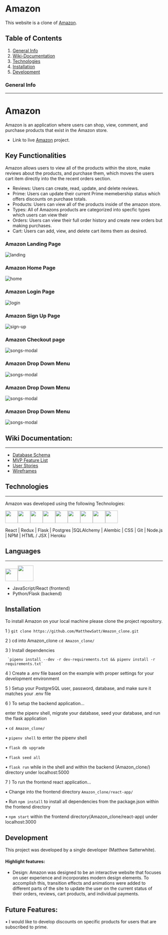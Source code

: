 
# Amazon 

This website is a clone of [Amazon](https://www.Amazon.com/). 

## Table of Contents 

1. [General Info](#general-info)
2. [Wiki-Documentation](#wiki-documentation)
3. [Technologies](#technologies)
4. [Installation](#installation)
5. [Development](#development)



### General Info 
***
# Amazon
Amazon is an application where users can shop, view, comment, and purchase products that exist in the Amazon store.
* Link to live  [Amazon](https://mattsamazonclone.herokuapp.com) project. 

## Key Functionalities 

Amazon allows users to view all of the products within the store, make reviews about the products, and purchase them, which moves the users cart item directly into the the recent orders section.

  * Reviews: Users can create, read, update, and delete reviews.
  * Prime: Users can update their current Prime memebership status which offers discounts on purchase totals.
  * Products: Users can view all of the products inside of the amazon store.
  * Types: All of Amazons products are categorized into specfic types which users can view their 
  * Orders: Users can view their full order history and create new orders but making purchases.
  * Cart: Users can add, view, and delete cart items them as desired.


### Amazon Landing Page
![landing](https://user-images.githubusercontent.com/85750283/155817655-01f031e4-934c-4932-8bc1-977fd5d0b7ba.png)


### Amazon Home Page
![home](https://user-images.githubusercontent.com/85750283/155817904-0443d4b2-86a2-4e53-ae9e-a3b9a26f93da.png)


### Amazon Login Page 
![login](https://user-images.githubusercontent.com/85750283/155817746-41b01f0b-a0e1-4272-aa30-51afccc114ea.png)


### Amazon Sign Up Page
![sign-up](https://user-images.githubusercontent.com/85750283/155817849-58e12c17-d83c-4355-b08d-b8ef8334c5db.png)


### Amazon Checkout page
![songs-modal](https://user-images.githubusercontent.com/85750283/155818076-8a5fcae7-28e0-45d0-934e-814a288c6880.png)


### Amazon Drop Down Menu
![songs-modal](https://user-images.githubusercontent.com/85750283/155818076-8a5fcae7-28e0-45d0-934e-814a288c6880.png)


### Amazon Drop Down Menu
![songs-modal](https://user-images.githubusercontent.com/85750283/155818076-8a5fcae7-28e0-45d0-934e-814a288c6880.png)


### Amazon Drop Down Menu
![songs-modal](https://user-images.githubusercontent.com/85750283/155818076-8a5fcae7-28e0-45d0-934e-814a288c6880.png)

## Wiki Documentation: 
***
* [Database Schema](https://github.com/MatthewSatt/Amazon_clone/wiki/Database-Schema)
* [MVP Feature List](https://github.com/MatthewSatt/Amazon_clone/wiki/Feature-List)
* [User Stories](https://github.com/MatthewSatt/Amazon_clone/wiki/User-Stories)
* [Wireframes](https://github.com/MatthewSatt/Amazon_clone/wiki/Wire-Frames)

## Technologies 
***
Amazon was developed using the following Technologies: 

<img 
src="https://cdn.jsdelivr.net/gh/devicons/devicon/icons/react/react-original.svg" height=40/><img 
src="https://cdn.jsdelivr.net/gh/devicons/devicon/icons/redux/redux-original.svg" height=40/><img 
src="https://cdn.jsdelivr.net/gh/devicons/devicon/icons/flask/flask-original.svg" height=40/><img src="https://cdn.jsdelivr.net/gh/devicons/devicon/icons/postgresql/postgresql-original.svg"  height=40/><img src="https://cdn.jsdelivr.net/gh/devicons/devicon/icons/sqlalchemy/sqlalchemy-original.svg"  height=40/><img  
src="https://cdn.jsdelivr.net/gh/devicons/devicon/icons/css3/css3-original.svg"  height=40/><img  
src="https://cdn.jsdelivr.net/gh/devicons/devicon/icons/html5/html5-original.svg"  height=40/><img  
src="https://cdn.jsdelivr.net/gh/devicons/devicon/icons/git/git-original.svg"  height=40/><img  
src="https://cdn.jsdelivr.net/gh/devicons/devicon/icons/vscode/vscode-original.svg"  height=40/>


 React | Redux | Flask | Postgres |SQLAlchemy | Alembic | CSS | Git | Node.js | NPM | HTML / JSX | Heroku

## Languages 
***

<img  src="https://cdn.jsdelivr.net/gh/devicons/devicon/icons/javascript/javascript-original.svg"  height=40/><img
src="https://cdn.jsdelivr.net/gh/devicons/devicon/icons/python/python-original.svg" height=50/>
* JavaScript/React (frontend)
* Python/Flask (backend)


## Installation 

To install Amazon on your local machine please clone the project repository. 

1 )  `git clone https://github.com/MatthewSatt/Amazon_clone.git`

2 ) cd into Amazon_clone
    `cd Amazon_clone/`

3 )  Install dependencies
     
     `pipenv install --dev -r dev-requirements.txt && pipenv install -r requirements.txt`

4 )  Create a .env file based on the example with proper settings for your development environment

5 )  Setup your PostgreSQL user, password, database, and make sure it matches your .env file


  
6 ) To setup the backend application...
   
   enter the pipenv shell, migrate your database, seed your database, and run the flask application 
     
  •  `cd Amazon_clone/` 

  •  `pipenv shell` to enter the pipenv shell 

  •  `flask db upgrade`

  •  `flask seed all`

  •  `flask run` while in the shell and within the backend (Amazon_clone/) directory under localhost:5000
  
7 ) To run the frontend react application...

  •  Change into the frontend directory `Amazon_clone/react-app/`

  •  Run `npm install` to install all dependencies from the package.json within the frontend directory 
  
  •  `npm start` within the frontend directory(Amazon_clone/react-app) under localhost:3000
  
## Development 
This project was developed by a single developer (Matthew Satterwhite).

#### Highlight features: 

* Design: Amazon was designed to be an interactive website that focuses on user experience and incorporates modern design elements. To accomplish this, transition effects and animations were added to different parts of the site to update the user on the current status of their orders, reviews, cart products, and individual payments. 



## Future Features:

• I would like to develop discounts on specific products for users that are subscribed to prime.

